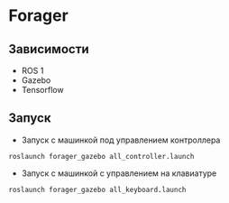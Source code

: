 # Forager

## Зависимости
* ROS 1
* Gazebo
* Tensorflow

## Запуск
* Запуск с машинкой под управлением контроллера
```
roslaunch forager_gazebo all_controller.launch
```
* Запуск с машинкой с управлением на клавиатуре
```
roslaunch forager_gazebo all_keyboard.launch
```

